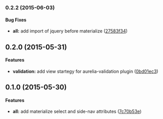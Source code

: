 ### 0.2.2 (2015-06-03)


#### Bug Fixes

* **all:** add import of jquery before materialize ([27583f34](https://github.com/manuel-guilbault/aurelia-materialize/commit/27583f346b26867b2ba20746173cab27fc8e399c))


## 0.2.0 (2015-05-31)

#### Features

* **validation:** add view startegy for aurelia-validation plugin ([0bd01ec3](https://github.com/manuel-guilbault/aurelia-materialize/commit/0bd01ec350e349e401503143bb195485c4489275))

## 0.1.0 (2015-05-30)

#### Features

* **all:** add materialize select and side-nav attributes ([7c70b53e](https://github.com/manuel-guilbault/aurelia-materialize/commit/7c70b53eb58b988e7c3cc38962f8979fbb9d744c))

